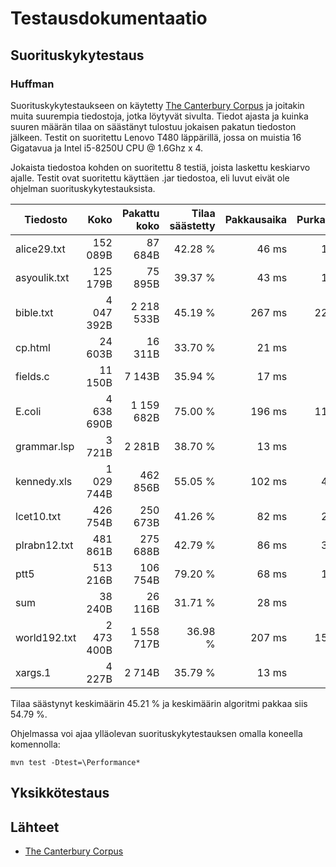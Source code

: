 # Testausdokumentaatio

## Suorituskykytestaus

### Huffman

Suorituskykytestaukseen on käytetty [The Canterbury Corpus](http://corpus.canterbury.ac.nz/descriptions/) ja joitakin muita suurempia tiedostoja, jotka löytyvät sivulta. Tiedot ajasta ja kuinka suuren määrän tilaa on säästänyt tulostuu jokaisen pakatun tiedoston jälkeen. 
Testit on suoritettu Lenovo T480 läppärillä, jossa on muistia 16 Gigatavua ja Intel i5-8250U CPU @ 1.6Ghz x 4.

Jokaista tiedostoa kohden on suoritettu 8 testiä, joista laskettu keskiarvo ajalle.
Testit ovat suoritettu käyttäen .jar tiedostoa, eli luvut eivät ole ohjelman suorituskykytestauksista.

| Tiedosto     |       Koko | Pakattu koko | Tilaa säästetty| Pakkausaika | Purkausaika | .tar.gz |
| -----------  | ---------: | -----------: | ------------:| ----------: | --------: | --------:|
| alice29.txt  |   152 089B |     87 684B  |      42.28 % |      46 ms  |    124 ms |  54 656B |
| asyoulik.txt |   125 179B |     75 895B  |      39.37 % |      43 ms  |    106 ms |  49 150B |
| bible.txt    | 4 047 392B |  2 218 533B  |      45.19 % |     267 ms  |   2239 ms |1 192 150B|
| cp.html      |    24 603B |     16 311B  |      33.70 % |      21 ms  |     30 ms |   8 161B |
| fields.c     |    11 150B |      7 143B  |      35.94 % |      17 ms  |     19 ms |   3 301B |
| E.coli       | 4 638 690B |  1 159 682B  |      75.00 % |     196 ms  |   1166 ms |1 342 310B|
| grammar.lsp  |     3 721B |      2 281B  |      38.70 % |      13 ms  |      9 ms |   1 406B |
| kennedy.xls  | 1 029 744B |    462 856B  |      55.05 % |     102 ms  |    465 ms | 204 288B |
| lcet10.txt   |   426 754B |    250 673B  |      41.26 % |      82 ms  |    280 ms | 145 126B |
| plrabn12.txt |   481 861B |    275 688B  |      42.79 % |      86 ms  |    302 ms | 195 510B |
| ptt5         |   513 216B |    106 754B  |      79.20 % |      68 ms  |    162 ms |  56 705B |
| sum          |    38 240B |     26 116B  |      31.71 % |      28 ms  |     46 ms |  13 173B |
| world192.txt | 2 473 400B |  1 558 717B  |      36.98 % |     207 ms  |   1575 ms | 725 166B |
| xargs.1      |     4 227B |      2 714B  |      35.79 % |      13 ms  |      9 ms |   1 927B |

Tilaa säästynyt keskimäärin 45.21 % ja keskimäärin algoritmi pakkaa siis 54.79 %.

Ohjelmassa voi ajaa ylläolevan suorituskykytestauksen omalla koneella komennolla:

```
mvn test -Dtest=\Performance*
```

## Yksikkötestaus




## Lähteet

* [The Canterbury Corpus](https://corpus.canterbury.ac.nz/descriptions/)
